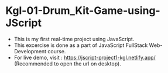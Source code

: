 # Kgl-01-Drum_Kit-Game-using-JScript
+ This is my first real-time project using JavaScript.
+ This excercise is done as a part of JavaScript FullStack Web-Development course.
+ For live demo, visit : https://jscript-project1-kgl.netlify.app/ (Recommended to open the url on desktop).
